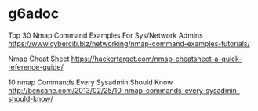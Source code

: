 # g6adoc
Top 30 Nmap Command Examples For Sys/Network Admins
https://www.cyberciti.biz/networking/nmap-command-examples-tutorials/

Nmap Cheat Sheet
https://hackertarget.com/nmap-cheatsheet-a-quick-reference-guide/

10 nmap Commands Every Sysadmin Should Know
http://bencane.com/2013/02/25/10-nmap-commands-every-sysadmin-should-know/


